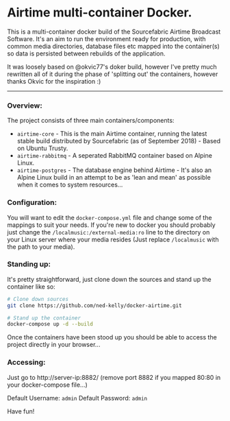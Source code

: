 # Airtime multi-container Docker.

This is a multi-container docker build of the Sourcefabric Airtime Broadcast Software.
It's an aim to run the environment ready for production, with common media directories, database files etc mapped into the container(s) so data is persisted between rebuilds of the application.

It was loosely based on @okvic77's doker build, however I've pretty much rewritten all of it during the phase of 'splitting out' the containers, however thanks Okvic for the inspiration :)

---------------------------

### Overview:

The project consists of three main containers/components:

 - `airtime-core` - This is the main Airtime container, running the latest stable build distributed by Sourcefabric (as of September 2018) - Based on Ubuntu Trusty.
 - `airtime-rabbitmq` - A seperated RabbitMQ container based on Alpine Linux.
 - `airtime-postgres` - The database engine behind Airtime - It's also an Alpine Linux build in an attempt to be as 'lean and mean' as possible when it comes to system resources...

### Configuration:

You will want to edit the `docker-compose.yml` file and change some of the mappings to suit your needs.
If you're new to docker you should probably just change the `/localmusic:/external-media:ro` line to the directory on your Linux server where your media resides (Just replace `/localmusic` with the path to your media).

### Standing up:

It's pretty straightforward, just clone down the sources and stand up the container like so:

```bash
# Clone down sources
git clone https://github.com/ned-kelly/docker-airtime.git

# Stand up the container
docker-compose up -d --build

```

Once the containers have been stood up you should be able to access the project directly in your browser...

### Accessing:

Just go to http://server-ip:8882/ (remove port 8882 if you mapped 80:80 in your docker-compose file...)

Default Username: `admin`
Default Password: `admin`

Have fun!